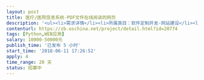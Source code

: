 ```yaml
---                
layout: post       
title: 医疗/医院信息系统-PDF文件在线阅读的网页           
description: '<ul><li>需求详情</li><li>所属类目：软件定制开发-网站建设</li><li>行业/领域：医疗/医院信息系统</li><li>技能要求：WEB,Web开发,CSS/CSS3</li><li>预期完成时间：2018-06-29 </li><li>驻场要求：不需要驻场</li><li>接包方区域要求： 南京、</li><li>要求提供发票：增值税专用发票</li><li>需求描述收起</li><li>1、制作一个PDF文件在线阅读的网页</li><li>2、B/S架构，python开发，使用tornado框架</li><li>3、支持用户浏览器的区分，PC端、手机端并调整不同的展示方式</li><li>4、PC端：左侧导航栏，根据指定的操作系统目录和文件名称自动生成导航树，UI元素可借鉴amazeui，右侧展示相关文件内容，展示样式可借鉴主流PDF阅读器，最少支持PDF导航，放大、缩小，打印下载等功能。纯HTML环境实现，支持主流PC浏览器，HTML+CSS+JS原生实现，不使用各类插件。</li><li>5、手机端：隐藏式导航栏，根据指定的操作系统目录和文件名称自动生成导航树，UI元素可借鉴amazeui，纯HTML环境实现，支持主流手机端浏览器（Android、Iphone），HTML+CSS+JS原生实现，不使用各类插件。</li><li>6、主页面支持检索功能，可根据文档的名称、所属的科室进行搜索，支持模糊查询，并按照搜索热度排序。</li><li>7、搜索页面根据百度搜索的风格（PC和手机端模仿百度的UI风格），展示目标链接（链接后可直接阅读该文件，并在页脚处显示文件名称），页眉处提供切换的链接（PC、手机端均支持）</li></ul><p><br></p>'     
contenturl: https://zb.oschina.net/project/detail.html?id=20774      
tags: [Python,WEB应用]            
salary: 10000-50000元          
publish_time: '已发布 5 小时'         
start_time: '2018-06-11 17:26:52'           
apply: 4                   
time_range: 20 天              
status: 招募中                  
---                 
```

